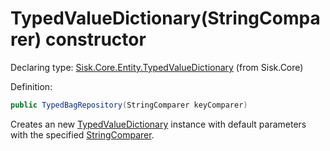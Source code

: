<!--

Copyrights 2023 Sisk Framework - CypherPotato
Published under MIT license

!!! DO NOT EDIT THIS FILE !!!
This file was generated by a tool in the Sisk package. To edit the information in this documentation,
edit the XML documentation present in the Sisk source code.

-->


# TypedValueDictionary(StringComparer) constructor

Declaring type: [Sisk.Core.Entity.TypedValueDictionary](/spec/Sisk.Core.Entity.TypedValueDictionary.md) (from Sisk.Core)


Definition:

```cs
public TypedBagRepository(StringComparer keyComparer)
```

Creates an new <a href="/spec/Sisk.Core.Entity.TypedValueDictionary.md">TypedValueDictionary</a> instance with default parameters with the specified <a href="https://learn.microsoft.com/en-us/dotnet/api/System.StringComparer">StringComparer</a>.

